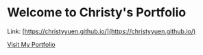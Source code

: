 # Welcome to Christy's Portfolio

Link: [https://christyyuen.github.io/](https://christyyuen.github.io/)

<a href="https://christyyuen.github.io/" target="_blank" rel="noopener noreferrer">Visit My Portfolio</a>

